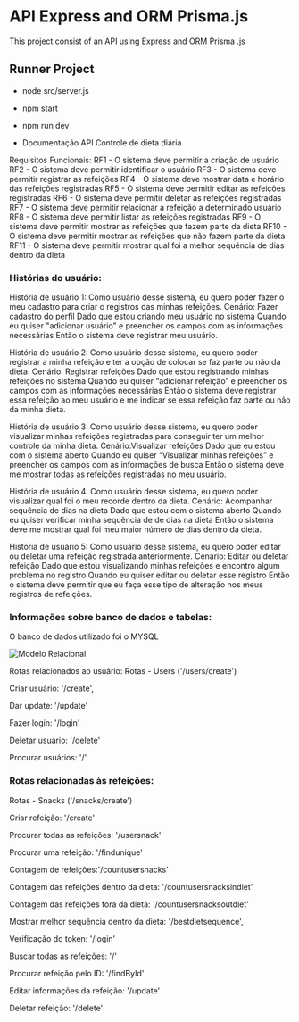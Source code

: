 # API Express and ORM Prisma.js
This project consist of an API using Express and ORM Prisma .js

## Runner Project
- node src/server.js
- npm start
- npm run dev

- Documentação API Controle de dieta diária

Requisitos Funcionais:
RF1 - O sistema deve permitir a criação de usuário
RF2 - O sistema deve permitir identificar o usuário
RF3 - O sistema deve permitir registrar as refeições
RF4 - O sistema deve mostrar data e horário das refeições registradas
RF5 - O sistema deve permitir editar as refeições registradas
RF6 - O sistema deve permitir deletar as refeições registradas
RF7 - O sistema deve permitir relacionar a refeição a determinado usuário
RF8 - O sistema deve permitir listar as refeições registradas
RF9 - O sistema deve permitir mostrar as refeições que fazem parte da dieta
RF10 - O sistema deve permitir mostrar as refeições que não fazem parte da dieta
RF11 - O sistema deve permitir mostrar qual foi a melhor sequência de dias dentro da dieta

### Histórias do usuário:
História de usuário 1: Como usuário desse sistema, eu quero poder fazer o meu cadastro para criar o registros das minhas refeições.
Cenário: Fazer cadastro do perfil
Dado que estou criando meu usuário no sistema
Quando eu quiser "adicionar usuário" e preencher os campos com as informações necessárias
Então o sistema deve registrar meu usuário.

História de usuário 2: Como usuário desse sistema, eu quero poder registrar a minha refeição e ter a opção de colocar se faz parte ou não da dieta.
Cenário: Registrar refeições
Dado que estou registrando minhas refeições no sistema
Quando eu quiser “adicionar refeição” e preencher os campos com as informações necessárias
Então o sistema deve registrar essa refeição ao meu usuário e me indicar se essa refeição faz parte ou não da minha dieta.


História de usuário 3: Como usuário desse sistema, eu quero poder visualizar minhas refeições registradas para conseguir ter um melhor controle da minha dieta.
Cenário:Visualizar refeições
Dado que eu estou com o sistema aberto
Quando eu quiser “Visualizar minhas refeições” e preencher os campos com as informações de busca
Então o sistema deve me mostrar todas as refeições registradas no meu usuário.

História de usuário 4: Como usuário desse sistema, eu quero poder visualizar qual foi o meu recorde dentro da dieta.
Cenário: Acompanhar sequência de dias na dieta
Dado que estou com o sistema aberto
Quando eu quiser verificar minha sequência de de dias na dieta
Então o sistema deve me mostrar qual foi meu maior número de dias dentro da dieta.

História de usuário 5: Como usuário desse sistema, eu quero poder editar ou deletar uma refeição registrada anteriormente.
Cenário: Editar ou deletar refeição
Dado que estou visualizando minhas refeições e encontro algum problema no registro
Quando eu quiser editar ou deletar esse registro
Então o sistema deve permitir que eu faça esse tipo de alteração nos meus registros de refeições.



### Informações sobre banco de dados e tabelas:

O banco de dados utilizado foi o MYSQL

![Modelo Relacional](https://github.com/abmMattos/api-daily-diet/assets/112213284/598cd270-a77f-42e0-b086-0e407b9c06c7)







Rotas relacionados ao usuário:
Rotas - Users ('/users/create')	

Criar usuário: '/create',

Dar update: '/update'

Fazer login: '/login'

Deletar usuário: '/delete'

Procurar usuários: '/'



### Rotas relacionadas às refeições:
Rotas - Snacks ('/snacks/create')

Criar refeição: '/create'

Procurar todas as refeições: '/usersnack'

Procurar uma refeição: '/findunique'

Contagem de refeições:'/countusersnacks'

Contagem das refeições dentro da dieta: '/countusersnacksindiet'

Contagem das refeições fora da dieta: '/countusersnacksoutdiet'

Mostrar melhor sequência dentro da dieta: '/bestdietsequence', 

Verificação do token: '/login'

Buscar todas as refeições: '/'

Procurar refeição pelo ID: '/findById'

Editar informações da refeição: '/update'

Deletar refeição: '/delete'
